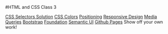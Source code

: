 #HTML and CSS Class 3

[CSS Selectors Solution](http://codepen.io/Colt/pen/iacDr)
[CSS Colors](https://developer.mozilla.org/en-US/docs/Web/CSS/color)
[Positioning](http://alistapart.com/article/css-positioning-101)
[Responsive Design](http://johnpolacek.github.io/scrolldeck.js/decks/responsive/)
[Media Queries](https://developer.mozilla.org/en-US/docs/Web/Guide/CSS/Media_queries)
[Bootstrap](http://getbootstrap.com/)
[Foundation](http://foundation.zurb.com/)
[Semantic UI](http://semantic-ui.com/)
[Github Pages](https://pages.github.com/)
Show off your own work!
